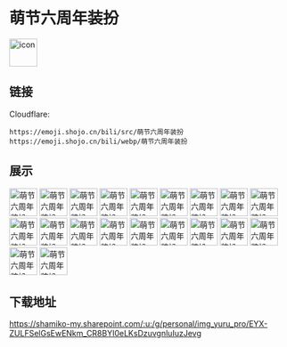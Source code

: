 # 萌节六周年装扮
<img src="https://emoji.shojo.cn/bili/src/萌节六周年装扮/icon.png" width="50" height="50" alt="icon">

## 链接
Cloudflare:
```
https://emoji.shojo.cn/bili/src/萌节六周年装扮
https://emoji.shojo.cn/bili/webp/萌节六周年装扮
```
## 展示
<img src="https://emoji.shojo.cn/bili/src/萌节六周年装扮/萌节六周年装扮-OK.png" width="50" height="50" alt="萌节六周年装扮-OK">
<img src="https://emoji.shojo.cn/bili/src/萌节六周年装扮/萌节六周年装扮-爱了.png" width="50" height="50" alt="萌节六周年装扮-爱了">
<img src="https://emoji.shojo.cn/bili/src/萌节六周年装扮/萌节六周年装扮-冲.png" width="50" height="50" alt="萌节六周年装扮-冲">
<img src="https://emoji.shojo.cn/bili/src/萌节六周年装扮/萌节六周年装扮-自信.png" width="50" height="50" alt="萌节六周年装扮-自信">
<img src="https://emoji.shojo.cn/bili/src/萌节六周年装扮/萌节六周年装扮-大笑.png" width="50" height="50" alt="萌节六周年装扮-大笑">
<img src="https://emoji.shojo.cn/bili/src/萌节六周年装扮/萌节六周年装扮-感谢.png" width="50" height="50" alt="萌节六周年装扮-感谢">
<img src="https://emoji.shojo.cn/bili/src/萌节六周年装扮/萌节六周年装扮-嗨.png" width="50" height="50" alt="萌节六周年装扮-嗨">
<img src="https://emoji.shojo.cn/bili/src/萌节六周年装扮/萌节六周年装扮-好奇.png" width="50" height="50" alt="萌节六周年装扮-好奇">
<img src="https://emoji.shojo.cn/bili/src/萌节六周年装扮/萌节六周年装扮-喝彩.png" width="50" height="50" alt="萌节六周年装扮-喝彩">
<img src="https://emoji.shojo.cn/bili/src/萌节六周年装扮/萌节六周年装扮-惊吓.png" width="50" height="50" alt="萌节六周年装扮-惊吓">
<img src="https://emoji.shojo.cn/bili/src/萌节六周年装扮/萌节六周年装扮-累.png" width="50" height="50" alt="萌节六周年装扮-累">
<img src="https://emoji.shojo.cn/bili/src/萌节六周年装扮/萌节六周年装扮-卖萌.png" width="50" height="50" alt="萌节六周年装扮-卖萌">
<img src="https://emoji.shojo.cn/bili/src/萌节六周年装扮/萌节六周年装扮-满意.png" width="50" height="50" alt="萌节六周年装扮-满意">
<img src="https://emoji.shojo.cn/bili/src/萌节六周年装扮/萌节六周年装扮-认真.png" width="50" height="50" alt="萌节六周年装扮-认真">
<img src="https://emoji.shojo.cn/bili/src/萌节六周年装扮/萌节六周年装扮-生气.png" width="50" height="50" alt="萌节六周年装扮-生气">
<img src="https://emoji.shojo.cn/bili/src/萌节六周年装扮/萌节六周年装扮-耍酷.png" width="50" height="50" alt="萌节六周年装扮-耍酷">
<img src="https://emoji.shojo.cn/bili/src/萌节六周年装扮/萌节六周年装扮-萧瑟.png" width="50" height="50" alt="萌节六周年装扮-萧瑟">
<img src="https://emoji.shojo.cn/bili/src/萌节六周年装扮/萌节六周年装扮-疑惑.png" width="50" height="50" alt="萌节六周年装扮-疑惑">
<img src="https://emoji.shojo.cn/bili/src/萌节六周年装扮/萌节六周年装扮-悠闲.png" width="50" height="50" alt="萌节六周年装扮-悠闲">
<img src="https://emoji.shojo.cn/bili/src/萌节六周年装扮/萌节六周年装扮-真香.png" width="50" height="50" alt="萌节六周年装扮-真香">

## 下载地址

https://shamiko-my.sharepoint.com/:u:/g/personal/img_yuru_pro/EYX-ZULFSelGsEwENkm_CR8BYI0eLKsDzuvgnluIuzJevg